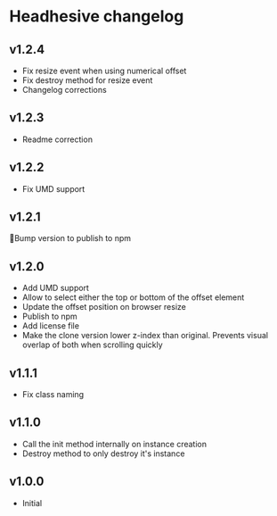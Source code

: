 # Headhesive changelog

## v1.2.4
- Fix resize event when using numerical offset
- Fix destroy method for resize event
- Changelog corrections

## v1.2.3
- Readme correction

## v1.2.2
- Fix UMD support

## v1.2.1
 Bump version to publish to npm

## v1.2.0
- Add UMD support
- Allow to select either the top or bottom of the offset element
- Update the offset position on browser resize
- Publish to npm
- Add license file
- Make the clone version lower z-index than original. Prevents visual overlap of both when scrolling quickly

## v1.1.1
- Fix class naming

## v1.1.0
- Call the init method internally on instance creation
- Destroy method to only destroy it's instance

## v1.0.0
- Initial
